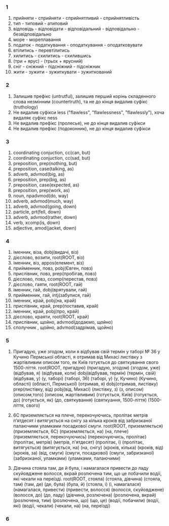 ### 1

1. прийняти - сприйняти - сприйнятливий - сприйнятливість
2. тип - типовий - атиповий
3. відповідь - відповідати - відповідальний - відповідально - безвідповідально
4. море - мореплавання
5. податок - податкування - оподаткування - оподатковувати
6. втілитись - перевтілитись
7. хилитись - схилитись - схилившись
8. (три + ярус) - (трьох + ярусний)
9. сніг - сніжний - підсніжний - підсніжник
10. жити - зужити - зужиткувати - зужиткований

### 2

1. Залишив префікс (untrutful), залишив перший корінь складенного слова незмінним (countertruth),
та не до кінця видалив суфікс (truthology)
2. Не видалив суфікси less ("flawless", "flawlessness", "flawlessly"), хоча видаляє суфікс ness
3. Не видалив префікс (пролесье), не до кінця видалив суфікси
4. Не видалив префікс (подоконник), не до кінця видалив суфікси

### 3

1. coordinating conjuction, cc(can, but)
2. coordinating conjuction, cc(sad, but)
3. preposition, prep(nothing, but)
4. preposition, case(talking, as)
5. adverb, advmod(big, as)
6. preposition, prep(big, as)
7. preposition, case(expected, as)
8. preposition, prep(work, as)
9. noun, npadvmod(do, way)
10. adverb, advmod(much, way)
11. adverb, advmod(going, down)
12. particle, prt(fell, down)
13. adverb, advmod(rather, down)
14. verb, xcomp(is, down)
15. adjective, amod(jacket, down)

### 4

1. іменник, віза, dobj(видачі, віз)
2. дієслово, возити, root(ROOT, віз)
3. іменник, віз, appos(елемент, віз)
4. прийменник, повз, pobj(Євген, повз)
5. прислівник, повз, prep(пробігав, повз)
6. дієслово, повз, ccomp(перестав, повз)
7. дієслово, гаяти, root(ROOT, гай)
8. іменник, гай, dobj(врятували, гай)
9. прийменник, гай, intj(забулися, гай)
10. іменник, край, pobj(на, край)
11. прислівник, край, prep(поставив, край)
12. іменник, край, pobj(про, край)
13. дієслово, краяти, root(ROOT, край)
14. прислівник, щойно, advmod(додаємо, щойно)
15. сполучник , щойно, advmod(задрімав, щойно)

### 5

1. Пригадую, уже згодом, коли я відбував свій термін у таборі № 36 у Кучино Пермської області, я отримав від Михасі листівку з жартівливим описом того, як Київ готується до святкування свого 1500-ліття.
root(ROOT, пригадую)
(пригадую, згодом)
(згодом, уже)
(відбував, я)
(відбував, коли)
dobj(відбував, термін)
(термін, свій)
(відбував, у)
(у, таборі)
(таборі, 36)
(таборі, у)
(у, Кучино)
(Кучино, області)
(області, Пермської)
(отримав, я)
dobj(отримав, листівку)
prep(листівку, від)
pobj(від, Михасі)
(листівку, з)
(з, описом)
(описом,того)
(описом, жартівливим)
(готується, Київ)
(готується, до)
(готується, як)
(до, святкування)
(святкуання, 1500-ліття)
(1500-ліття, свого)

2. 6C приземляється на плече, перекочуючись, пролітає метрів п’ятдесят і витягується на снігу за кілька кроків від забризканої палаючими уламками посадкової смуги.
root(ROOT, приземляється)
(приземляється, 6С)
(приземляється, на)
(на, плече)
(приземляється, перекочуючись)
(перекочуючись, пролітає)
(пролітає, метрів)
(метрів, п'ятдесят)
(пролітає, і)
(пролітає, витягується)
(витягується, на)
(на, снігу)
(кроків, кілька)
(кроків, від)
(кроків, за)
(від, смуги)
(смуги, посадкової)
(смуги, забризканої)
(забризканої, уламками)
(уламками, палаючими)

3. Дівчина стояла там, де й була, і намагалася привести до ладу скуйовджене волосся, вкрай розлючена тим, що це побачили водії, які чекали на переїзді.
root(ROOT, стояла)
(стояла, дівчина)
(стояла, там)
(там, де)
(де, була)
(була, й)
(стояла, і)
(і, намагалася)
(намагалася, привести)
(привести, волосся)
(волосся, скуйовджене)
(волосся, до)
(до, ладу)
(дівчина, розлючена)
(розлючена, вкрай)
(розлючена, тим)
(розлючена, що)
(що, це)
(водії, побачили)
(водії, які)
(водії, чекали)
(чекали, на)
(на, переїзді)

### 6
